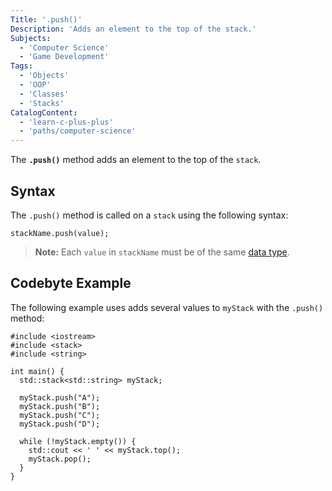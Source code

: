 ```yaml
---
Title: '.push()'
Description: 'Adds an element to the top of the stack.'
Subjects:
  - 'Computer Science'
  - 'Game Development'
Tags:
  - 'Objects'
  - 'OOP'
  - 'Classes'
  - 'Stacks'
CatalogContent:
  - 'learn-c-plus-plus'
  - 'paths/computer-science'
---
```


The **`.push()`** method adds an element to the top of the `stack`.

## Syntax

The `.push()` method is called on a `stack` using the following syntax:

```pseudo
stackName.push(value);
```

> **Note:** Each `value` in `stackName` must be of the same [data type](https://www.codecademy.com/resources/docs/cpp/data-types).

## Codebyte Example

The following example uses adds several values to `myStack` with the `.push()` method:

```codebyte/cpp
#include <iostream>
#include <stack>
#include <string>

int main() {
  std::stack<std::string> myStack;

  myStack.push("A");
  myStack.push("B");
  myStack.push("C");
  myStack.push("D");

  while (!myStack.empty()) {
    std::cout << ' ' << myStack.top();
    myStack.pop();
  }
}
```
